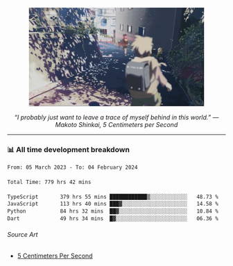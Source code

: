 <p align="center"><img src="asset/header.jpg" width="80%"/></p>
<p align="center"><i>“I probably just want to leave a trace of myself behind in this world.” ― Makoto Shinkai, 5 Centimeters per Second</i></p>

---
<!--
<details>
  <summary>📃 My Resume</summary>

### Education

- 📖 **Computer Science**\
📆 10/2021 - present\
📍 **Thang Long University** - Hoang Mai, Hanoi, Vietnam

### Experience

<img align="right" src="https://img.shields.io/badge/Figma-F24E1E?style=flat&logo=figma&logoColor=white"/>
<img align="right" src="https://img.shields.io/badge/node.js-6DA55F?style=flat&logo=node.js&logoColor=white"/>
<img align="right" src="https://img.shields.io/badge/Next.js-black?style=flat&logo=next.js&logoColor=white"/>
<img align="right" src="https://img.shields.io/badge/TypeScript-007ACC?style=flat&logo=typescript&logoColor=white"/>


- 👨‍💻 **Frontend Web Intern**\
📆 07/2023 - present\
📍 **MQ ICT Solutions** - Hoang Mai, Hanoi, Vietnam
</details> 
-->

### 📊 All time development breakdown

<!--START_SECTION:waka-->

```txt
From: 05 March 2023 - To: 04 February 2024

Total Time: 779 hrs 42 mins

TypeScript       379 hrs 55 mins ████████████▒░░░░░░░░░░░░   48.73 %
JavaScript       113 hrs 40 mins ███▓░░░░░░░░░░░░░░░░░░░░░   14.58 %
Python           84 hrs 32 mins  ██▓░░░░░░░░░░░░░░░░░░░░░░   10.84 %
Dart             49 hrs 34 mins  █▓░░░░░░░░░░░░░░░░░░░░░░░   06.36 %
```

<!--END_SECTION:waka-->

###### Source Art

-  [5 Centimeters Per Second](https://wallhaven.cc/w/nrowq1)

